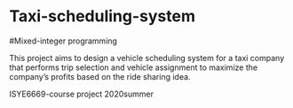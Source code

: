 # Taxi-scheduling-system
#Mixed-integer programming

This project aims to design a vehicle scheduling system for a taxi company that performs trip selection and vehicle assignment to maximize the company’s profits based on the ride sharing idea. 

ISYE6669-course project 2020summer
